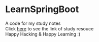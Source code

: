# LearnSpringBoot
A code for my study notes \
Click [here](https://www.udemy.com/course/spring-web-services-tutorial/?utm_source=adwords&utm_medium=udemyads&utm_campaign=LongTail-New_la.EN_cc.ROWMTA-B&utm_content=deal4584&utm_term=_._ag_98771201205_._ad_533999956744_._kw__._de_c_._dm__._pl__._ti_dsa-1007766171312_._li_9065276_._pd__._&matchtype=&gclid=Cj0KCQjwt_qgBhDFARIsABcDjOepeaWVtIs_TXCgyIjghlzRIuUjBBZ0DfeuzYjBvvvSOQILclsURkoaAvbbEALw_wcB) to see the link of study resouce \
Happy Hacking & Happy Learning :)
